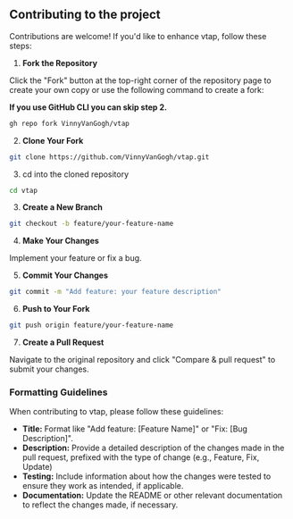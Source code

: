 ## Contributing to the project 


Contributions are welcome! If you'd like to enhance vtap, follow these steps:

1. **Fork the Repository**

Click the "Fork" button at the top-right corner of the repository page to create your own copy or use the following command to create a fork:

**If you use GitHub CLI you can skip step 2.**

```bash
gh repo fork VinnyVanGogh/vtap
```

2. **Clone Your Fork**

```bash
git clone https://github.com/VinnyVanGogh/vtap.git
```

3. cd into the cloned repository

```bash
cd vtap
```

3. **Create a New Branch**

```bash
git checkout -b feature/your-feature-name
```

4. **Make Your Changes**

Implement your feature or fix a bug.

5. **Commit Your Changes**

```bash
git commit -m "Add feature: your feature description"
```

6. **Push to Your Fork**

```bash
git push origin feature/your-feature-name
```

7. **Create a Pull Request**

Navigate to the original repository and click "Compare & pull request" to submit your changes.

### Formatting Guidelines

When contributing to vtap, please follow these guidelines:

- **Title:** Format like "Add feature: [Feature Name]" or "Fix: [Bug Description]".
- **Description:** Provide a detailed description of the changes made in the pull request, prefixed with the type of change (e.g., Feature, Fix, Update)
- **Testing:** Include information about how the changes were tested to ensure they work as intended, if applicable.
- **Documentation:** Update the README or other relevant documentation to reflect the changes made, if necessary.
